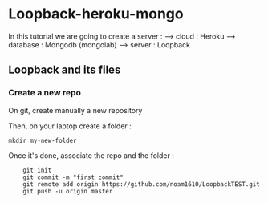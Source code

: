 # Loopback-heroku-mongo

In this tutorial we are going to create a server :
    --> cloud : Heroku
    --> database : Mongodb (mongolab)
    --> server : Loopback

## Loopback and its files

### Create a new repo

On git, create manually a new repository 

Then, on your laptop create a folder :

```
mkdir my-new-folder
```

Once it's done, associate the repo and the folder :

```
    git init
    git commit -m "first commit"
    git remote add origin https://github.com/noam1610/LoopbackTEST.git
    git push -u origin master
```
